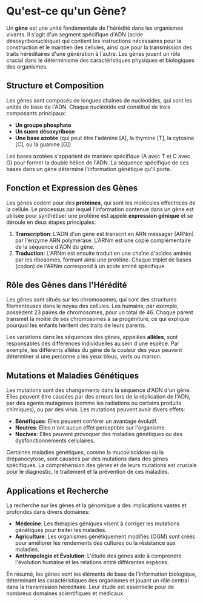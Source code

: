 # Qu'est-ce qu'un Gène?

Un **gène** est une unité fondamentale de l'hérédité dans les organismes vivants. Il s'agit d'un segment spécifique d'ADN (acide désoxyribonucléique) qui contient les instructions nécessaires pour la construction et le maintien des cellules, ainsi que pour la transmission des traits héréditaires d'une génération à l'autre. Les gènes jouent un rôle crucial dans le déterminisme des caractéristiques physiques et biologiques des organismes.

## Structure et Composition

Les gènes sont composés de longues chaînes de nucléotides, qui sont les unités de base de l'ADN. Chaque nucléotide est constitué de trois composants principaux:
- **Un groupe phosphate**
- **Un sucre désoxyribose**
- **Une base azotée** (qui peut être l'adénine [A], la thymine [T], la cytosine [C], ou la guanine [G])

Les bases azotées s'apparient de manière spécifique (A avec T et C avec G) pour former la double hélice de l'ADN. La séquence spécifique de ces bases dans un gène détermine l'information génétique qu'il porte.

## Fonction et Expression des Gènes

Les gènes codent pour des **protéines**, qui sont les molécules effectrices de la cellule. Le processus par lequel l'information contenue dans un gène est utilisée pour synthétiser une protéine est appelé **expression génique** et se déroule en deux étapes principales:
1. **Transcription**: L'ADN d'un gène est transcrit en ARN messager (ARNm) par l'enzyme ARN polymérase. L'ARNm est une copie complémentaire de la séquence d'ADN du gène.
2. **Traduction**: L'ARNm est ensuite traduit en une chaîne d'acides aminés par les ribosomes, formant ainsi une protéine. Chaque triplet de bases (codon) de l'ARNm correspond à un acide aminé spécifique.

## Rôle des Gènes dans l'Hérédité

Les gènes sont situés sur les chromosomes, qui sont des structures filamenteuses dans le noyau des cellules. Les humains, par exemple, possèdent 23 paires de chromosomes, pour un total de 46. Chaque parent transmet la moitié de ses chromosomes à sa progéniture, ce qui explique pourquoi les enfants héritent des traits de leurs parents.

Les variations dans les séquences des gènes, appelées **allèles**, sont responsables des différences individuelles au sein d'une espèce. Par exemple, les différents allèles du gène de la couleur des yeux peuvent déterminer si une personne a les yeux bleus, verts ou marron.

## Mutations et Maladies Génétiques

Les mutations sont des changements dans la séquence d'ADN d'un gène. Elles peuvent être causées par des erreurs lors de la réplication de l'ADN, par des agents mutagènes (comme les radiations ou certains produits chimiques), ou par des virus. Les mutations peuvent avoir divers effets:
- **Bénéfiques**: Elles peuvent conférer un avantage évolutif.
- **Neutres**: Elles n'ont aucun effet perceptible sur l'organisme.
- **Nocives**: Elles peuvent provoquer des maladies génétiques ou des dysfonctionnements cellulaires.

Certaines maladies génétiques, comme la mucoviscidose ou la drépanocytose, sont causées par des mutations dans des gènes spécifiques. La compréhension des gènes et de leurs mutations est cruciale pour le diagnostic, le traitement et la prévention de ces maladies.

## Applications et Recherche

La recherche sur les gènes et la génomique a des implications vastes et profondes dans divers domaines:
- **Médecine**: Les thérapies géniques visent à corriger les mutations génétiques pour traiter les maladies.
- **Agriculture**: Les organismes génétiquement modifiés (OGM) sont créés pour améliorer les rendements des cultures ou la résistance aux maladies.
- **Anthropologie et Évolution**: L'étude des gènes aide à comprendre l'évolution humaine et les relations entre différentes espèces.

En résumé, les gènes sont les éléments de base de l'information biologique, déterminant les caractéristiques des organismes et jouant un rôle central dans la transmission héréditaire. Leur étude est essentielle pour de nombreux domaines scientifiques et médicaux.